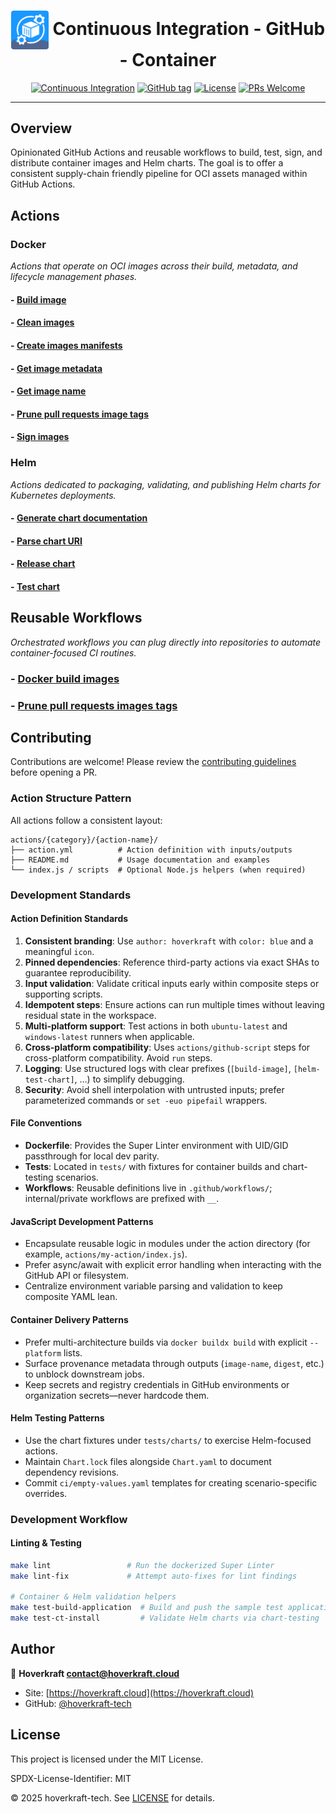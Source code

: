 <!-- markdownlint-disable-next-line first-line-heading -->
<div align="center" width="100%">

# <img src=".github/logo.svg" width="60px" align="center" alt="logo" /> Continuous Integration - GitHub - Container

[![Continuous Integration](https://github.com/hoverkraft-tech/ci-github-container/actions/workflows/__main-ci.yml/badge.svg)](https://github.com/hoverkraft-tech/ci-github-container/actions/workflows/__main-ci.yml)
[![GitHub tag](https://img.shields.io/github/tag/hoverkraft-tech/ci-github-container?include_prereleases=&sort=semver&color=blue)](https://github.com/hoverkraft-tech/ci-github-container/releases/)
[![License](https://img.shields.io/badge/License-MIT-blue)](#license)
[![PRs Welcome](https://img.shields.io/badge/PRs-welcome-brightgreen.svg)](CONTRIBUTING.md)

</div>

---

## Overview

Opinionated GitHub Actions and reusable workflows to build, test, sign, and distribute container images and Helm charts. The goal is to offer a consistent supply-chain friendly pipeline for OCI assets managed within GitHub Actions.

## Actions

### Docker

_Actions that operate on OCI images across their build, metadata, and lifecycle management phases._

#### - [Build image](actions/docker/build-image/README.md)

#### - [Clean images](actions/docker/clean-images/README.md)

#### - [Create images manifests](actions/docker/create-images-manifests/README.md)

#### - [Get image metadata](actions/docker/get-image-metadata/README.md)

#### - [Get image name](actions/docker/get-image-name/README.md)

#### - [Prune pull requests image tags](actions/docker/prune-pull-requests-image-tags/README.md)

#### - [Sign images](actions/docker/sign-images/README.md)

### Helm

_Actions dedicated to packaging, validating, and publishing Helm charts for Kubernetes deployments._

#### - [Generate chart documentation](actions/helm/generate-docs/README.md)

#### - [Parse chart URI](actions/helm/parse-chart-uri/README.md)

#### - [Release chart](actions/helm/release-chart/README.md)

#### - [Test chart](actions/helm/test-chart/README.md)

## Reusable Workflows

_Orchestrated workflows you can plug directly into repositories to automate container-focused CI routines._

### - [Docker build images](.github/workflows/docker-build-images.md)

### - [Prune pull requests images tags](.github/workflows/prune-pull-requests-images-tags.md)

## Contributing

Contributions are welcome! Please review the [contributing guidelines](CONTRIBUTING.md) before opening a PR.

### Action Structure Pattern

All actions follow a consistent layout:

```text
actions/{category}/{action-name}/
├── action.yml          # Action definition with inputs/outputs
├── README.md           # Usage documentation and examples
└── index.js / scripts  # Optional Node.js helpers (when required)
```

### Development Standards

#### Action Definition Standards

1. **Consistent branding**: Use `author: hoverkraft` with `color: blue` and a meaningful `icon`.
2. **Pinned dependencies**: Reference third-party actions via exact SHAs to guarantee reproducibility.
3. **Input validation**: Validate critical inputs early within composite steps or supporting scripts.
4. **Idempotent steps**: Ensure actions can run multiple times without leaving residual state in the workspace.
5. **Multi-platform support**: Test actions in both `ubuntu-latest` and `windows-latest` runners when applicable.
6. **Cross-platform compatibility**: Uses `actions/github-script` steps for cross-platform compatibility. Avoid `run` steps.
7. **Logging**: Use structured logs with clear prefixes (`[build-image]`, `[helm-test-chart]`, …) to simplify debugging.
8. **Security**: Avoid shell interpolation with untrusted inputs; prefer parameterized commands or `set -euo pipefail` wrappers.

#### File Conventions

- **Dockerfile**: Provides the Super Linter environment with UID/GID passthrough for local dev parity.
- **Tests**: Located in `tests/` with fixtures for container builds and chart-testing scenarios.
- **Workflows**: Reusable definitions live in `.github/workflows/`; internal/private workflows are prefixed with `__`.

#### JavaScript Development Patterns

- Encapsulate reusable logic in modules under the action directory (for example, `actions/my-action/index.js`).
- Prefer async/await with explicit error handling when interacting with the GitHub API or filesystem.
- Centralize environment variable parsing and validation to keep composite YAML lean.

#### Container Delivery Patterns

- Prefer multi-architecture builds via `docker buildx build` with explicit `--platform` lists.
- Surface provenance metadata through outputs (`image-name`, `digest`, etc.) to unblock downstream jobs.
- Keep secrets and registry credentials in GitHub environments or organization secrets—never hardcode them.

#### Helm Testing Patterns

- Use the chart fixtures under `tests/charts/` to exercise Helm-focused actions.
- Maintain `Chart.lock` files alongside `Chart.yaml` to document dependency revisions.
- Commit `ci/empty-values.yaml` templates for creating scenario-specific overrides.

### Development Workflow

#### Linting & Testing

```bash
make lint                 # Run the dockerized Super Linter
make lint-fix             # Attempt auto-fixes for lint findings

# Container & Helm validation helpers
make test-build-application  # Build and push the sample test application image
make test-ct-install         # Validate Helm charts via chart-testing
```

## Author

🏢 **Hoverkraft <contact@hoverkraft.cloud>**

- Site: [https://hoverkraft.cloud](https://hoverkraft.cloud)
- GitHub: [@hoverkraft-tech](https://github.com/hoverkraft-tech)

## License

This project is licensed under the MIT License.

SPDX-License-Identifier: MIT

© 2025 hoverkraft-tech. See [LICENSE](LICENSE) for details.
